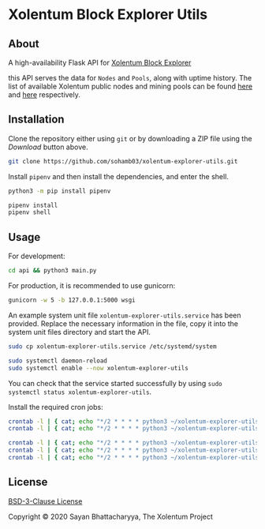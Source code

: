 # Xolentum Block Explorer Utils

## About

A high-availability Flask API for [Xolentum Block Explorer](https://explorer.xolentum.org)

this API serves the data for `Nodes` and `Pools`, along with uptime history. The list of available Xolentum public nodes and mining pools can be found [here](https://github.com/xolentum/public-nodes-json) and [here](https://github.com/xolentum/mining-pools-json) respectively.

## Installation

Clone the repository either using `git` or by downloading a ZIP file using the *Download* button above. 

```sh
git clone https://github.com/sohamb03/xolentum-explorer-utils.git
```

Install `pipenv` and then install the dependencies, and enter the shell. 

```sh
python3 -m pip install pipenv

pipenv install
pipenv shell
```

## Usage

For development:

```sh
cd api && python3 main.py
```

For production, it is recommended to use gunicorn:

```sh
gunicorn -w 5 -b 127.0.0.1:5000 wsgi
```

An example system unit file `xolentum-explorer-utils.service` has been provided. Replace the necessary information in the file, copy it into the system unit files directory and start the API. 

```sh
sudo cp xolentum-explorer-utils.service /etc/systemd/system

sudo systemctl daemon-reload
sudo systemctl enable --now xolentum-explorer-utils
``` 

You can check that the service started successfully by using `sudo systemctl status xolentum-explorer-utils`.

Install the required cron jobs:

```sh
crontab -l | { cat; echo "*/2 * * * * python3 ~/xolentum-explorer-utils/utils/nodes_history_parser.py >/dev/null 2>&1"; } | crontab -
crontab -l | { cat; echo "*/2 * * * * python3 ~/xolentum-explorer-utils/utils/pools_history_parser.py >/dev/null 2>&1"; } | crontab -

crontab -l | { cat; echo "*/2 * * * * python3 ~/xolentum-explorer-utils/utils/nodes_parser.py >/dev/null 2>&1"; } | crontab -
crontab -l | { cat; echo "*/2 * * * * python3 ~/xolentum-explorer-utils/utils/pools_parser.py >/dev/null 2>&1"; } | crontab -
crontab -l | { cat; echo "*/2 * * * * python3 ~/xolentum-explorer-utils/utils/blocks_parser.py >/dev/null 2>&1"; } | crontab -
```

## License 

[BSD-3-Clause License](LICENSE)

Copyright &copy; 2020 Sayan Bhattacharyya, The Xolentum Project
